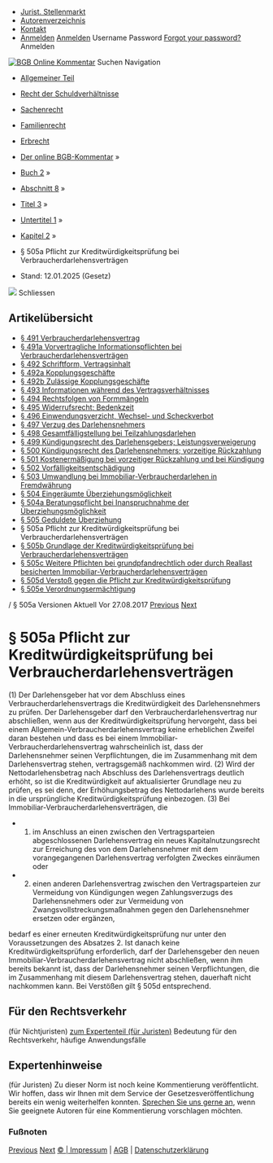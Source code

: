   * [Jurist. Stellenmarkt](https://bgb.kommentar.de/Buch-2/Abschnitt-8/Titel-3/Untertitel-1/Kapitel-2/</job-board> "Jurist. Stellenmarkt")
  * [Autorenverzeichnis](https://bgb.kommentar.de/Buch-2/Abschnitt-8/Titel-3/Untertitel-1/Kapitel-2/</Autorenverzeichnis> "Autorenverzeichnis")
  * [Kontakt](https://bgb.kommentar.de/Buch-2/Abschnitt-8/Titel-3/Untertitel-1/Kapitel-2/</Kontakt>)
  * [Anmelden](https://bgb.kommentar.de/Buch-2/Abschnitt-8/Titel-3/Untertitel-1/Kapitel-2/<#login> "show login form") [Anmelden](https://bgb.kommentar.de/Buch-2/Abschnitt-8/Titel-3/Untertitel-1/Kapitel-2/<#> "hide login form") Username Password
[Forgot your password?](https://bgb.kommentar.de/Buch-2/Abschnitt-8/Titel-3/Untertitel-1/Kapitel-2/</user/forgotpassword>) Anmelden 


[![BGB Online Kommentar](https://bgb.kommentar.de/extension/bgb/design/bgb/images/logo.png)](https://bgb.kommentar.de/Buch-2/Abschnitt-8/Titel-3/Untertitel-1/Kapitel-2/</> "BGB Online Kommentar")
Suchen
Navigation
  * [Allgemeiner Teil](https://bgb.kommentar.de/Buch-2/Abschnitt-8/Titel-3/Untertitel-1/Kapitel-2/</Buch-1>)
  * [Recht der Schuldverhältnisse](https://bgb.kommentar.de/Buch-2/Abschnitt-8/Titel-3/Untertitel-1/Kapitel-2/</Buch-2>)
  * [Sachenrecht](https://bgb.kommentar.de/Buch-2/Abschnitt-8/Titel-3/Untertitel-1/Kapitel-2/</Buch-3>)
  * [Familienrecht](https://bgb.kommentar.de/Buch-2/Abschnitt-8/Titel-3/Untertitel-1/Kapitel-2/</Buch-4>)
  * [Erbrecht](https://bgb.kommentar.de/Buch-2/Abschnitt-8/Titel-3/Untertitel-1/Kapitel-2/</Buch-5>)


  * [Der online BGB-Kommentar](https://bgb.kommentar.de/Buch-2/Abschnitt-8/Titel-3/Untertitel-1/Kapitel-2/</>) »
  * [Buch 2](https://bgb.kommentar.de/Buch-2/Abschnitt-8/Titel-3/Untertitel-1/Kapitel-2/</Buch-2>) »
  * [Abschnitt 8](https://bgb.kommentar.de/Buch-2/Abschnitt-8/Titel-3/Untertitel-1/Kapitel-2/</Buch-2/Abschnitt-8>) »
  * [Titel 3](https://bgb.kommentar.de/Buch-2/Abschnitt-8/Titel-3/Untertitel-1/Kapitel-2/</Buch-2/Abschnitt-8/Titel-3>) »
  * [Untertitel 1](https://bgb.kommentar.de/Buch-2/Abschnitt-8/Titel-3/Untertitel-1/Kapitel-2/</Buch-2/Abschnitt-8/Titel-3/Untertitel-1>) »
  * [Kapitel 2](https://bgb.kommentar.de/Buch-2/Abschnitt-8/Titel-3/Untertitel-1/Kapitel-2/</Buch-2/Abschnitt-8/Titel-3/Untertitel-1/Kapitel-2>) »
  * § 505a Pflicht zur Kreditwürdigkeitsprüfung bei Verbraucherdarlehensverträgen 
  * Stand: 12.01.2025 (Gesetz) 


![](https://vg01.met.vgwort.de/na/1c9909529ead4f509072c06d9081a7d5)
Schliessen 
## Artikelübersicht
  * [ § 491 Verbraucherdarlehensvertrag ](https://bgb.kommentar.de/Buch-2/Abschnitt-8/Titel-3/Untertitel-1/Kapitel-2/</Buch-2/Abschnitt-8/Titel-3/Untertitel-1/Kapitel-2/Verbraucherdarlehensvertrag>)
  * [ § 491a Vorvertragliche Informationspflichten bei Verbraucherdarlehensverträgen ](https://bgb.kommentar.de/Buch-2/Abschnitt-8/Titel-3/Untertitel-1/Kapitel-2/</Buch-2/Abschnitt-8/Titel-3/Untertitel-1/Kapitel-2/Vorvertragliche-Informationspflichten-bei-Verbraucherdarlehensvertraegen>)
  * [ § 492 Schriftform, Vertragsinhalt ](https://bgb.kommentar.de/Buch-2/Abschnitt-8/Titel-3/Untertitel-1/Kapitel-2/</Buch-2/Abschnitt-8/Titel-3/Untertitel-1/Kapitel-2/Schriftform-Vertragsinhalt>)
  * [ § 492a Kopplungsgeschäfte ](https://bgb.kommentar.de/Buch-2/Abschnitt-8/Titel-3/Untertitel-1/Kapitel-2/</Buch-2/Abschnitt-8/Titel-3/Untertitel-1/Kapitel-2/Kopplungsgeschaefte>)
  * [ § 492b Zulässige Kopplungsgeschäfte ](https://bgb.kommentar.de/Buch-2/Abschnitt-8/Titel-3/Untertitel-1/Kapitel-2/</Buch-2/Abschnitt-8/Titel-3/Untertitel-1/Kapitel-2/Zulaessige-Kopplungsgeschaefte>)
  * [ § 493 Informationen während des Vertragsverhältnisses ](https://bgb.kommentar.de/Buch-2/Abschnitt-8/Titel-3/Untertitel-1/Kapitel-2/</Buch-2/Abschnitt-8/Titel-3/Untertitel-1/Kapitel-2/Informationen-waehrend-des-Vertragsverhaeltnisses>)
  * [ § 494 Rechtsfolgen von Formmängeln ](https://bgb.kommentar.de/Buch-2/Abschnitt-8/Titel-3/Untertitel-1/Kapitel-2/</Buch-2/Abschnitt-8/Titel-3/Untertitel-1/Kapitel-2/Rechtsfolgen-von-Formmaengeln>)
  * [ § 495 Widerrufsrecht; Bedenkzeit ](https://bgb.kommentar.de/Buch-2/Abschnitt-8/Titel-3/Untertitel-1/Kapitel-2/</Buch-2/Abschnitt-8/Titel-3/Untertitel-1/Kapitel-2/Widerrufsrecht-Bedenkzeit>)
  * [ § 496 Einwendungsverzicht, Wechsel- und Scheckverbot ](https://bgb.kommentar.de/Buch-2/Abschnitt-8/Titel-3/Untertitel-1/Kapitel-2/</Buch-2/Abschnitt-8/Titel-3/Untertitel-1/Kapitel-2/Einwendungsverzicht-Wechsel-und-Scheckverbot>)
  * [ § 497 Verzug des Darlehensnehmers ](https://bgb.kommentar.de/Buch-2/Abschnitt-8/Titel-3/Untertitel-1/Kapitel-2/</Buch-2/Abschnitt-8/Titel-3/Untertitel-1/Kapitel-2/Verzug-des-Darlehensnehmers>)
  * [ § 498 Gesamtfälligstellung bei Teilzahlungsdarlehen ](https://bgb.kommentar.de/Buch-2/Abschnitt-8/Titel-3/Untertitel-1/Kapitel-2/</Buch-2/Abschnitt-8/Titel-3/Untertitel-1/Kapitel-2/Gesamtfaelligstellung-bei-Teilzahlungsdarlehen>)
  * [ § 499 Kündigungsrecht des Darlehensgebers; Leistungsverweigerung ](https://bgb.kommentar.de/Buch-2/Abschnitt-8/Titel-3/Untertitel-1/Kapitel-2/</Buch-2/Abschnitt-8/Titel-3/Untertitel-1/Kapitel-2/Kuendigungsrecht-des-Darlehensgebers-Leistungsverweigerung>)
  * [ § 500 Kündigungsrecht des Darlehensnehmers; vorzeitige Rückzahlung ](https://bgb.kommentar.de/Buch-2/Abschnitt-8/Titel-3/Untertitel-1/Kapitel-2/</Buch-2/Abschnitt-8/Titel-3/Untertitel-1/Kapitel-2/Kuendigungsrecht-des-Darlehensnehmers-vorzeitige-Rueckzahlung>)
  * [ § 501 Kostenermäßigung bei vorzeitiger Rückzahlung und bei Kündigung ](https://bgb.kommentar.de/Buch-2/Abschnitt-8/Titel-3/Untertitel-1/Kapitel-2/</Buch-2/Abschnitt-8/Titel-3/Untertitel-1/Kapitel-2/Kostenermaessigung-bei-vorzeitiger-Rueckzahlung-und-bei-Kuendigung>)
  * [ § 502 Vorfälligkeitsentschädigung ](https://bgb.kommentar.de/Buch-2/Abschnitt-8/Titel-3/Untertitel-1/Kapitel-2/</Buch-2/Abschnitt-8/Titel-3/Untertitel-1/Kapitel-2/Vorfaelligkeitsentschaedigung>)
  * [ § 503 Umwandlung bei Immobiliar-Verbraucherdarlehen in Fremdwährung ](https://bgb.kommentar.de/Buch-2/Abschnitt-8/Titel-3/Untertitel-1/Kapitel-2/</Buch-2/Abschnitt-8/Titel-3/Untertitel-1/Kapitel-2/Umwandlung-bei-Immobiliar-Verbraucherdarlehen-in-Fremdwaehrung>)
  * [ § 504 Eingeräumte Überziehungsmöglichkeit ](https://bgb.kommentar.de/Buch-2/Abschnitt-8/Titel-3/Untertitel-1/Kapitel-2/</Buch-2/Abschnitt-8/Titel-3/Untertitel-1/Kapitel-2/Eingeraeumte-Ueberziehungsmoeglichkeit>)
  * [ § 504a Beratungspflicht bei Inanspruchnahme der Überziehungsmöglichkeit ](https://bgb.kommentar.de/Buch-2/Abschnitt-8/Titel-3/Untertitel-1/Kapitel-2/</Buch-2/Abschnitt-8/Titel-3/Untertitel-1/Kapitel-2/Beratungspflicht-bei-Inanspruchnahme-der-Ueberziehungsmoeglichkeit>)
  * [ § 505 Geduldete Überziehung ](https://bgb.kommentar.de/Buch-2/Abschnitt-8/Titel-3/Untertitel-1/Kapitel-2/</Buch-2/Abschnitt-8/Titel-3/Untertitel-1/Kapitel-2/Geduldete-Ueberziehung>)
  * § 505a Pflicht zur Kreditwürdigkeitsprüfung bei Verbraucherdarlehensverträgen 
  * [ § 505b Grundlage der Kreditwürdigkeitsprüfung bei Verbraucherdarlehensverträgen ](https://bgb.kommentar.de/Buch-2/Abschnitt-8/Titel-3/Untertitel-1/Kapitel-2/</Buch-2/Abschnitt-8/Titel-3/Untertitel-1/Kapitel-2/Grundlage-der-Kreditwuerdigkeitspruefung-bei-Verbraucherdarlehensvertraegen>)
  * [ § 505c Weitere Pflichten bei grundpfandrechtlich oder durch Reallast besicherten Immobiliar-Verbraucherdarlehensverträgen ](https://bgb.kommentar.de/Buch-2/Abschnitt-8/Titel-3/Untertitel-1/Kapitel-2/</Buch-2/Abschnitt-8/Titel-3/Untertitel-1/Kapitel-2/Weitere-Pflichten-bei-grundpfandrechtlich-oder-durch-Reallast-besicherten-Immobiliar-Verbraucherdarlehensvertraegen>)
  * [ § 505d Verstoß gegen die Pflicht zur Kreditwürdigkeitsprüfung ](https://bgb.kommentar.de/Buch-2/Abschnitt-8/Titel-3/Untertitel-1/Kapitel-2/</Buch-2/Abschnitt-8/Titel-3/Untertitel-1/Kapitel-2/Verstoss-gegen-die-Pflicht-zur-Kreditwuerdigkeitspruefung>)
  * [ § 505e Verordnungsermächtigung ](https://bgb.kommentar.de/Buch-2/Abschnitt-8/Titel-3/Untertitel-1/Kapitel-2/</Buch-2/Abschnitt-8/Titel-3/Untertitel-1/Kapitel-2/Verordnungsermaechtigung>)


/ § 505a 
Versionen  Aktuell Vor 27.08.2017
[Previous](https://bgb.kommentar.de/Buch-2/Abschnitt-8/Titel-3/Untertitel-1/Kapitel-2/</Buch-2/Abschnitt-8/Titel-3/Untertitel-1/Kapitel-2/Geduldete-Ueberziehung> "§ 505 Geduldete Überziehung") [Next](https://bgb.kommentar.de/Buch-2/Abschnitt-8/Titel-3/Untertitel-1/Kapitel-2/</Buch-2/Abschnitt-8/Titel-3/Untertitel-1/Kapitel-2/Grundlage-der-Kreditwuerdigkeitspruefung-bei-Verbraucherdarlehensvertraegen> "§ 505b Grundlage der Kreditwürdigkeitsprüfung bei Verbraucherdarlehensverträgen")
# § 505a Pflicht zur Kreditwürdigkeitsprüfung bei Verbraucherdarlehensverträgen
(1) Der Darlehensgeber hat vor dem Abschluss eines Verbraucherdarlehensvertrags die Kreditwürdigkeit des Darlehensnehmers zu prüfen. Der Darlehensgeber darf den Verbraucherdarlehensvertrag nur abschließen, wenn aus der Kreditwürdigkeitsprüfung hervorgeht, dass bei einem Allgemein-Verbraucherdarlehensvertrag keine erheblichen Zweifel daran bestehen und dass es bei einem Immobiliar-Verbraucherdarlehensvertrag wahrscheinlich ist, dass der Darlehensnehmer seinen Verpflichtungen, die im Zusammenhang mit dem Darlehensvertrag stehen, vertragsgemäß nachkommen wird.
(2) Wird der Nettodarlehensbetrag nach Abschluss des Darlehensvertrags deutlich erhöht, so ist die Kreditwürdigkeit auf aktualisierter Grundlage neu zu prüfen, es sei denn, der Erhöhungsbetrag des Nettodarlehens wurde bereits in die ursprüngliche Kreditwürdigkeitsprüfung einbezogen.
(3) Bei Immobiliar-Verbraucherdarlehensverträgen, die 
  * 1. im Anschluss an einen zwischen den Vertragsparteien abgeschlossenen Darlehensvertrag ein neues Kapitalnutzungsrecht zur Erreichung des von dem Darlehensnehmer mit dem vorangegangenen Darlehensvertrag verfolgten Zweckes einräumen oder
  * 2. einen anderen Darlehensvertrag zwischen den Vertragsparteien zur Vermeidung von Kündigungen wegen Zahlungsverzugs des Darlehensnehmers oder zur Vermeidung von Zwangsvollstreckungsmaßnahmen gegen den Darlehensnehmer ersetzen oder ergänzen,


bedarf es einer erneuten Kreditwürdigkeitsprüfung nur unter den Voraussetzungen des Absatzes 2. Ist danach keine Kreditwürdigkeitsprüfung erforderlich, darf der Darlehensgeber den neuen Immobiliar-Verbraucherdarlehensvertrag nicht abschließen, wenn ihm bereits bekannt ist, dass der Darlehensnehmer seinen Verpflichtungen, die im Zusammenhang mit diesem Darlehensvertrag stehen, dauerhaft nicht nachkommen kann. Bei Verstößen gilt § 505d entsprechend.
## Für den Rechtsverkehr 
(für Nichtjuristen)
[zum Expertenteil (für Juristen)](https://bgb.kommentar.de/Buch-2/Abschnitt-8/Titel-3/Untertitel-1/Kapitel-2/<#expertenhinweise>)
Bedeutung für den Rechtsverkehr, häufige Anwendungsfälle
## Expertenhinweise
(für Juristen)
Zu dieser Norm ist noch keine Kommentierung veröffentlicht. Wir hoffen, dass wir Ihnen mit dem Service der Gesetzesveröffentlichung bereits ein wenig weiterhelfen konnten. [Sprechen Sie uns gerne an](https://bgb.kommentar.de/Buch-2/Abschnitt-8/Titel-3/Untertitel-1/Kapitel-2/</Kontakt>), wenn Sie geeignete Autoren für eine Kommentierung vorschlagen möchten. 
### Fußnoten
[Previous](https://bgb.kommentar.de/Buch-2/Abschnitt-8/Titel-3/Untertitel-1/Kapitel-2/</Buch-2/Abschnitt-8/Titel-3/Untertitel-1/Kapitel-2/Geduldete-Ueberziehung> "§ 505 Geduldete Überziehung") [Next](https://bgb.kommentar.de/Buch-2/Abschnitt-8/Titel-3/Untertitel-1/Kapitel-2/</Buch-2/Abschnitt-8/Titel-3/Untertitel-1/Kapitel-2/Grundlage-der-Kreditwuerdigkeitspruefung-bei-Verbraucherdarlehensvertraegen> "§ 505b Grundlage der Kreditwürdigkeitsprüfung bei Verbraucherdarlehensverträgen")
[© | Impressum](https://bgb.kommentar.de/Buch-2/Abschnitt-8/Titel-3/Untertitel-1/Kapitel-2/</Kontakt>) | [AGB](https://bgb.kommentar.de/Buch-2/Abschnitt-8/Titel-3/Untertitel-1/Kapitel-2/</AGB>) | [Datenschutzerklärung](https://bgb.kommentar.de/Buch-2/Abschnitt-8/Titel-3/Untertitel-1/Kapitel-2/</Datenschutzerklaerung-fuer-Leser>)
